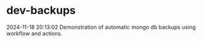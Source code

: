# dev-backups
2024-11-18 20:13:02 Demonstration of automatic mongo db backups using workflow and actions.
